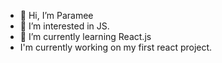 - 👋 Hi, I’m Paramee
- 👀 I’m interested in JS.
- 🌱 I’m currently learning React.js
- I'm currently working on my first react project.

<!---
Paramee28/Paramee28 is a ✨ special ✨ repository because its `README.md` (this file) appears on your GitHub profile.
You can click the Preview link to take a look at your changes.
--->
